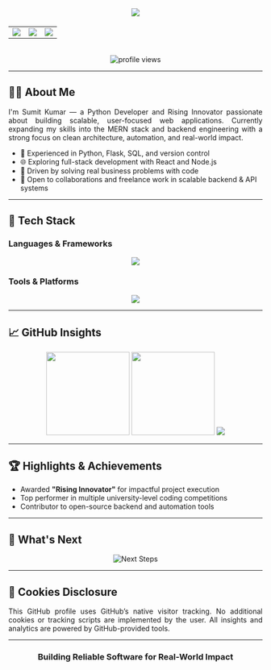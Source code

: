 <div align="center">

<!-- Professional Animated Header -->
<img src="https://readme-typing-svg.herokuapp.com/?vCenter=true&width=600&lines=Hello,+I'm+Sumit+Kumar;Python+Developer+|+Rising+Innovator;Building+Scalable+Tech+Solutions&color=007ACC&size=24&center=true&duration=3000&pause=1000" />

<!-- Contact Buttons -->
<table style="margin-top: 20px;">
  <tr>
    <td>
      <a href="https://www.linkedin.com/in/sumit-kumar-a0899b250" target="_blank">
        <img src="https://img.shields.io/badge/LinkedIn-0A66C2?style=for-the-badge&logo=linkedin&logoColor=white" />
      </a>
    </td>
    <td>
      <a href="mailto:sk78146083@gmail.com">
        <img src="https://img.shields.io/badge/Gmail-D14836?style=for-the-badge&logo=gmail&logoColor=white" />
      </a>
    </td>
    <td>
      <a href="https://wa.me/918360671237">
        <img src="https://img.shields.io/badge/WhatsApp-25D366?style=for-the-badge&logo=whatsapp&logoColor=white" />
      </a>
    </td>
  </tr>
</table>

<!-- Profile Views -->
<br/>
<img src="https://komarev.com/ghpvc/?username=sumit007-ui&label=Profile+Views&color=007ACC&style=flat" alt="profile views" />

</div>

---

## 👨‍💼 About Me

<div align="justify">
I'm Sumit Kumar — a Python Developer and Rising Innovator passionate about building scalable, user-focused web applications. Currently expanding my skills into the MERN stack and backend engineering with a strong focus on clean architecture, automation, and real-world impact.
</div>

- 🔧 Experienced in Python, Flask, SQL, and version control
- 🌐 Exploring full-stack development with React and Node.js
- 💼 Driven by solving real business problems with code
- 🤝 Open to collaborations and freelance work in scalable backend & API systems

---

## 🧰 Tech Stack

### Languages & Frameworks
<div align="center">
  <img src="https://skillicons.dev/icons?i=python,js,html,css,flask" />
</div>

### Tools & Platforms
<div align="center">
  <img src="https://skillicons.dev/icons?i=git,github,vscode,linux,bash,postgres" />
</div>

---

## 📈 GitHub Insights
<div align="center">
  <img height="165em" src="https://github-readme-stats.vercel.app/api?username=sumit007-ui&show_icons=true&theme=default&hide_border=true&include_all_commits=true&count_private=true" />
  <img height="165em" src="https://github-readme-stats.vercel.app/api/top-langs/?username=sumit007-ui&layout=compact&theme=default&hide_border=true" />
  <img src="https://github-readme-streak-stats.herokuapp.com?user=sumit007-ui&theme=default&hide_border=true" />
</div>

---

## 🏆 Highlights & Achievements
- Awarded **"Rising Innovator"** for impactful project execution
- Top performer in multiple university-level coding competitions
- Contributor to open-source backend and automation tools

---

## 🎯 What's Next
<div align="center">
  <img src="https://readme-typing-svg.demolab.com?font=Fira+Code&size=24&duration=3000&pause=1000&color=007ACC&center=true&vCenter=true&width=600&lines=Mastering+Full-Stack+Development;Designing+Robust+Backend+Systems;Deploying+Cloud-Based+Apps" alt="Next Steps" />
</div>

---

## 📄 Cookies Disclosure
<div align="justify">
This GitHub profile uses GitHub’s native visitor tracking. No additional cookies or tracking scripts are implemented by the user. All insights and analytics are powered by GitHub-provided tools.
</div>

---

<div align="center">
  <h3>Building Reliable Software for Real-World Impact</h3>
</div>
